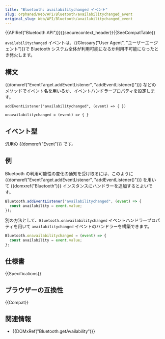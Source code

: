 ```yaml
---
title: "Bluetooth: availabilitychanged イベント"
slug: orphaned/Web/API/Bluetooth/availabilitychanged_event
original_slug: Web/API/Bluetooth/availabilitychanged_event
---
```


{{APIRef("Bluetooth API")}}{{securecontext_header}}{{SeeCompatTable}}

`availabilitychanged` イベントは、{{Glossary("User Agent", "ユーザーエージェント")}}で Bluetooth システム全体が利用可能になるか利用不可能になったとき発火します。

## 構文

{{domxref("EventTarget.addEventListener", "addEventListener()")}} などのメソッドでイベント名を用いるか、イベントハンドラープロパティを設定します。

```js-nolint
addEventListener("availabilitychanged", (event) => { })

onavailabilitychanged = (event) => { }
```

## イベント型

汎用の {{domxref("Event")}} です。

## 例

Bluetooth の利用可能性の変化の通知を受け取るには、このように {{domxref("EventTarget.addEventListener", "addEventListener()")}} を用いて {{domxref("Bluetooth")}} インスタンスにハンドラーを追加するとよいです。

```js
Bluetooth.addEventListener("availabilitychanged", (event) => {
  const availability = event.value;
});
```

別の方法として、`Bluetooth.onavailabilitychanged` イベントハンドラープロパティを用いて `availabilitychanged` イベントのハンドラーを構築できます。

```js
Bluetooth.onavailabilitychanged = (event) => {
  const availability = event.value;
};
```

## 仕様書

{{Specifications}}

## ブラウザーの互換性

{{Compat}}

## 関連情報

- {{DOMxRef("Bluetooth.getAvailability")}}
